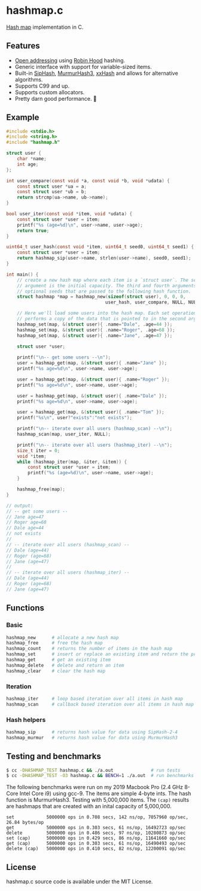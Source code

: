 # hashmap.c

[Hash map](https://en.wikipedia.org/wiki/Hash_table) implementation in C. 

## Features

- [Open addressing](https://en.wikipedia.org/wiki/Hash_table#Open_addressing) using [Robin Hood](https://en.wikipedia.org/wiki/Hash_table#Robin_Hood_hashing) hashing.
- Generic interface with support for variable-sized items.
- Built-in [SipHash](https://en.wikipedia.org/wiki/SipHash), [MurmurHash3](https://en.wikipedia.org/wiki/MurmurHash), [xxHash](https://github.com/Cyan4973/xxHash) and allows for alternative algorithms.
- Supports C99 and up.
- Supports custom allocators.
- Pretty darn good performance. 🚀

## Example

```c
#include <stdio.h>
#include <string.h>
#include "hashmap.h"

struct user {
    char *name;
    int age;
};

int user_compare(const void *a, const void *b, void *udata) {
    const struct user *ua = a;
    const struct user *ub = b;
    return strcmp(ua->name, ub->name);
}

bool user_iter(const void *item, void *udata) {
    const struct user *user = item;
    printf("%s (age=%d)\n", user->name, user->age);
    return true;
}

uint64_t user_hash(const void *item, uint64_t seed0, uint64_t seed1) {
    const struct user *user = item;
    return hashmap_sip(user->name, strlen(user->name), seed0, seed1);
}

int main() {
    // create a new hash map where each item is a `struct user`. The second
    // argument is the initial capacity. The third and fourth arguments are 
    // optional seeds that are passed to the following hash function.
    struct hashmap *map = hashmap_new(sizeof(struct user), 0, 0, 0, 
                                     user_hash, user_compare, NULL, NULL);

    // Here we'll load some users into the hash map. Each set operation
    // performs a copy of the data that is pointed to in the second argument.
    hashmap_set(map, &(struct user){ .name="Dale", .age=44 });
    hashmap_set(map, &(struct user){ .name="Roger", .age=68 });
    hashmap_set(map, &(struct user){ .name="Jane", .age=47 });

    struct user *user; 
    
    printf("\n-- get some users --\n");
    user = hashmap_get(map, &(struct user){ .name="Jane" });
    printf("%s age=%d\n", user->name, user->age);

    user = hashmap_get(map, &(struct user){ .name="Roger" });
    printf("%s age=%d\n", user->name, user->age);

    user = hashmap_get(map, &(struct user){ .name="Dale" });
    printf("%s age=%d\n", user->name, user->age);

    user = hashmap_get(map, &(struct user){ .name="Tom" });
    printf("%s\n", user?"exists":"not exists");

    printf("\n-- iterate over all users (hashmap_scan) --\n");
    hashmap_scan(map, user_iter, NULL);

    printf("\n-- iterate over all users (hashmap_iter) --\n");
    size_t iter = 0;
    void *item;
    while (hashmap_iter(map, &iter, &item)) {
        const struct user *user = item;
        printf("%s (age=%d)\n", user->name, user->age);
    }

    hashmap_free(map);
}

// output:
// -- get some users --
// Jane age=47
// Roger age=68
// Dale age=44
// not exists
// 
// -- iterate over all users (hashmap_scan) --
// Dale (age=44)
// Roger (age=68)
// Jane (age=47)
//
// -- iterate over all users (hashmap_iter) --
// Dale (age=44)
// Roger (age=68)
// Jane (age=47)

```

## Functions

### Basic

```sh
hashmap_new      # allocate a new hash map
hashmap_free     # free the hash map
hashmap_count    # returns the number of items in the hash map
hashmap_set      # insert or replace an existing item and return the previous
hashmap_get      # get an existing item
hashmap_delete   # delete and return an item
hashmap_clear    # clear the hash map
```

### Iteration

```sh
hashmap_iter     # loop based iteration over all items in hash map 
hashmap_scan     # callback based iteration over all items in hash map
```

### Hash helpers

```sh
hashmap_sip      # returns hash value for data using SipHash-2-4
hashmap_murmur   # returns hash value for data using MurmurHash3
```

## Testing and benchmarks

```sh
$ cc -DHASHMAP_TEST hashmap.c && ./a.out              # run tests
$ cc -DHASHMAP_TEST -O3 hashmap.c && BENCH=1 ./a.out  # run benchmarks
```

The following benchmarks were run on my 2019 Macbook Pro (2.4 GHz 8-Core Intel Core i9) using gcc-9.
The items are simple 4-byte ints. 
The hash function is MurmurHash3. 
Testing with 5,000,000 items.
The `(cap)` results are hashmaps that are created with an inital capacity of 5,000,000.

```
set            5000000 ops in 0.708 secs, 142 ns/op, 7057960 op/sec, 26.84 bytes/op
get            5000000 ops in 0.303 secs, 61 ns/op, 16492723 op/sec
delete         5000000 ops in 0.486 secs, 97 ns/op, 10280873 op/sec
set (cap)      5000000 ops in 0.429 secs, 86 ns/op, 11641660 op/sec
get (cap)      5000000 ops in 0.303 secs, 61 ns/op, 16490493 op/sec
delete (cap)   5000000 ops in 0.410 secs, 82 ns/op, 12200091 op/sec
```

## License

hashmap.c source code is available under the MIT License.
